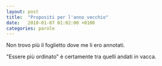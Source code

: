 ```yaml
---
layout: post
title:  "Propositi per l'anno vecchio"
date:   2010-01-07 01:02:00 +0100
categories: parole
---
```

Non trovo più il foglietto dove me li ero annotati.

"Essere più ordinato" è certamente tra quelli andati in vacca.